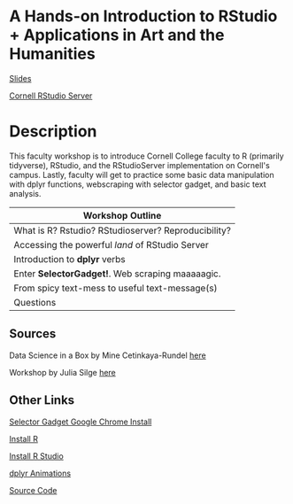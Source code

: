 # A Hands-on Introduction to RStudio + Applications in Art and the Humanities

[Slides](https://stats-tgeorge.github.io/Cornell-R-Workshop-2022/slides/Cornell_R_WS_2022.html#1)

[Cornell RStudio Server](http://turing.cornellcollege.edu:8787)

# Description

This faculty workshop is to introduce Cornell College faculty to R (primarily tidyverse), RStudio, and the RStudioServer implementation on Cornell's campus. Lastly, faculty will get to practice some basic data manipulation with dplyr functions, webscraping with selector gadget, and basic text analysis. 

| Workshop Outline								|
| --------------------------------------------------------- |
| What is R? Rstudio? RStudioserver? Reproducibility?		|
| Accessing the powerful *land* of RStudio Server			|
| Introduction to **dplyr** verbs					|
| Enter **SelectorGadget!**. Web scraping maaaaagic.		|
| From spicy text-mess to useful text-message(s)			|
| Questions									|

## Sources
Data Science in a Box by Mine Cetinkaya-Rundel [here](https://datasciencebox.org/)

Workshop by Julia Silge [here](https://juliasilge.github.io/tidytext-tutorial/site/)

## Other Links

[Selector Gadget Google Chrome Install](https://chrome.google.com/webstore/detail/selectorgadget/mhjhnkcfbdhnjickkkdbjoemdmbfginb?hl=en)

[Install R](https://www.r-project.org/)

[Install R Studio](https://www.rstudio.com/products/rstudio/download/)

[dplyr Animations](https://twitter.com/illustratedbyte/status/1432416532391514113)

[Source Code](https://github.com/stats-tgeorge/Cornell-R-Workshop-2022)